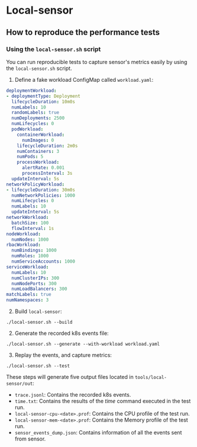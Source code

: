 # Local-sensor

## How to reproduce the performance tests

### Using the `local-sensor.sh` script

You can run reproducible tests to capture sensor's metrics easily by using the `local-sensor.sh` script. <!-- TODO: add link to metrics when we have them -->

1. Define a fake workload ConfigMap called `workload.yaml`:
```yaml
deploymentWorkload:
- deploymentType: Deployment
  lifecycleDuration: 10m0s
  numLabels: 10
  randomLabels: true
  numDeployments: 2500
  numLifecycles: 0
  podWorkload:
    containerWorkload:
      numImages: 0
    lifecycleDuration: 2m0s
    numContainers: 3
    numPods: 5
    processWorkload:
      alertRate: 0.001
      processInterval: 3s
  updateInterval: 5s
networkPolicyWorkload:
- lifecycleDuration: 30m0s
  numNetworkPolicies: 1000
  numLifecycles: 0
  numLabels: 10
  updateInterval: 5s
networkWorkload:
  batchSize: 100
  flowInterval: 1s
nodeWorkload:
  numNodes: 1000
rbacWorkload:
  numBindings: 1000
  numRoles: 1000
  numServiceAccounts: 1000
serviceWorkload:
  numLabels: 10
  numClusterIPs: 300 
  numNodePorts: 300 
  numLoadBalancers: 300
matchLabels: true
numNamespaces: 3
```
2. Build `local-sensor`:
```
./local-sensor.sh --build
```
2. Generate the recorded k8s events file:
```
./local-sensor.sh --generate --with-workload workload.yaml
```
3. Replay the events, and capture metrics:
```
./local-sensor.sh --test
```

These steps will generate five output files located in `tools/local-sensor/out`:

- `trace.jsonl`: Contains the recorded k8s events.
- `time.txt`: Contains the results of the *time* command executed in the test run.
- `local-sensor-cpu-<date>.prof`: Contains the CPU profile of the test run.
- `local-sensor-mem-<date>.prof`: Contains the Memory profile of the test run.
- `sensor_events_dump.json`: Contains information of all the events sent from sensor.
